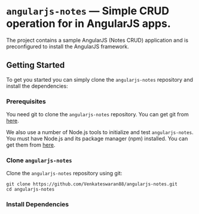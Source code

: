 # `angularjs-notes` — Simple CRUD operation for in AngularJS apps.

The project contains a sample AngularJS (Notes CRUD) application and is preconfigured to install the AngularJS
framework.

## Getting Started

To get you started you can simply clone the `angularjs-notes` repository and install the dependencies:

### Prerequisites

You need git to clone the `angularjs-notes` repository. You can get git from [here][git].

We also use a number of Node.js tools to initialize and test `angularjs-notes`. You must have Node.js
and its package manager (npm) installed. You can get them from [here][node].

### Clone `angularjs-notes`

Clone the `angularjs-notes` repository using git:

```
git clone https://github.com/Venkateswaran88/angularjs-notes.git
cd angularjs-notes
```

### Install Dependencies


[angularjs]: https://angularjs.org/
[git]: https://git-scm.com/
[http-server]: https://github.com/indexzero/http-server
[jasmine]: https://jasmine.github.io/
[jdk]: https://wikipedia.org/wiki/Java_Development_Kit
[jdk-download]: http://www.oracle.com/technetwork/java/javase/downloads
[karma]: https://karma-runner.github.io/
[local-app-url]: http://localhost:8000/login.html
[node]: https://nodejs.org/
[npm]: https://www.npmjs.org/
[protractor]: http://www.protractortest.org/
[selenium]: http://docs.seleniumhq.org/
[travis]: https://travis-ci.org/
[travis-docs]: https://docs.travis-ci.com/user/getting-started
